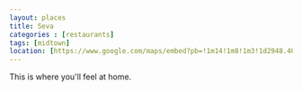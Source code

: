 ```yaml
---
layout: places
title: Seva
categories : [restaurants]
tags: [midtown]
location: [https://www.google.com/maps/embed?pb=!1m14!1m8!1m3!1d2948.4083158218355!2d-83.0615626!3d42.355136699999996!3m2!1i1024!2i768!4f13.1!3m3!1m2!1s0x8824d2b93ed2ff7f%3A0x1b754ea144957ebb!2sSeva+Detroit!5e0!3m2!1sen!2sus!4v1391715732599]
---
```


This is where you'll feel at home.

